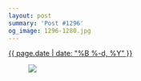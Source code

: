 ```yaml
---
layout: post
summary: 'Post #1296'
og_image: 1296-1280.jpg
---
```


<p>
 <time>
  <a href="/1296">
   {{ page.date | date: "%B %-d, %Y" }}
  </a>
 </time>
 <a href="/1296">
  <figure data-taken="2/3/2021">
   <img sizes="(min-width: 700px) 50vw, calc(100vw - 2rem)" src="{{ site.assets_url }}/1296-640.jpg" srcset="{{ site.assets_url }}/1296-320.jpg 320w, {{ site.assets_url }}/1296-640.jpg 640w, {{ site.assets_url }}/1296-960.jpg 960w, {{ site.assets_url }}/1296-1280.jpg 1280w"/>
  </figure>
 </a>
</p>
